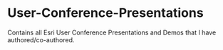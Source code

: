 # User-Conference-Presentations
Contains all Esri User Conference Presentations and Demos that I have authored/co-authored.
